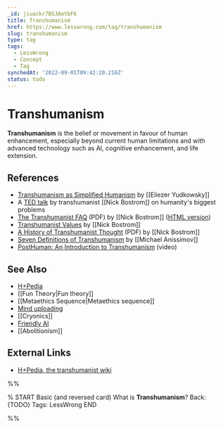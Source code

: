 ```yaml
---
_id: jiuackr7B5JAetbF6
title: Transhumanism
href: https://www.lesswrong.com/tag/transhumanism
slug: transhumanism
type: tag
tags:
  - LessWrong
  - Concept
  - Tag
synchedAt: '2022-09-01T09:42:20.216Z'
status: todo
---
```


# Transhumanism

**Transhumanism** is the belief or movement in favour of human enhancement, especially beyond current human limitations and with advanced technology such as AI, cognitive enhancement, and life extension.

## References

- [Transhumanism as Simplified Humanism](http://yudkowsky.net/singularity/simplified) by [[Eliezer Yudkowsky]]
- A [TED talk](http://www.ted.com/talks/nick_bostrom_on_our_biggest_problems.html) by transhumanist [[Nick Bostrom]] on humanity's biggest problems
- [The Transhumanist FAQ](http://www.nickbostrom.com/views/transhumanist.pdf) (PDF) by [[Nick Bostrom]] ([HTML version](http://whatistranshumanism.org/))
- [Transhumanist Values](http://www.nickbostrom.com/ethics/values.html) by [[Nick Bostrom]]
- [A History of Transhumanist Thought](http://www.nickbostrom.com/papers/history.pdf) (PDF) by [[Nick Bostrom]]
- [Seven Definitions of Transhumanism](https://web.archive.org/web/20130115205756/http://www.acceleratingfuture.com/michael/blog/2007/09/seven-definitions-of-transhumanism/) by [[Michael Anissimov]]
- [PostHuman: An Introduction to Transhumanism](https://www.youtube.com/watch?v=bTMS9y8OVuY) (video)

## See Also

- [H+Pedia](https://wiki.lesswrong.com/wiki/H+Pedia)
- [[Fun Theory|Fun theory]]
- [[Metaethics Sequence|Metaethics sequence]]
- [Mind uploading](https://www.lesswrong.com/tag/mind-uploading)
- [[Cryonics]]
- [Friendly AI](https://wiki.lesswrong.com/wiki/Friendly_AI)
- [[Abolitionism]]

## External Links

- [H+Pedia, the transhumanist wiki](https://hpluspedia.org/)


%%

% START
Basic (and reversed card)
What is **Transhumanism**?
Back: {TODO}
Tags: LessWrong
END

%%
	
